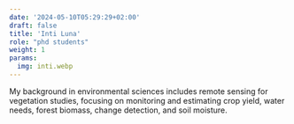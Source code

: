 ```yaml
---
date: '2024-05-10T05:29:29+02:00'
draft: false
title: 'Inti Luna'
role: "phd students"
weight: 1
params:
  img: inti.webp
---
```


My background in environmental sciences includes remote sensing for vegetation studies, focusing on monitoring and estimating crop yield, water needs, forest biomass, change detection, and soil moisture.